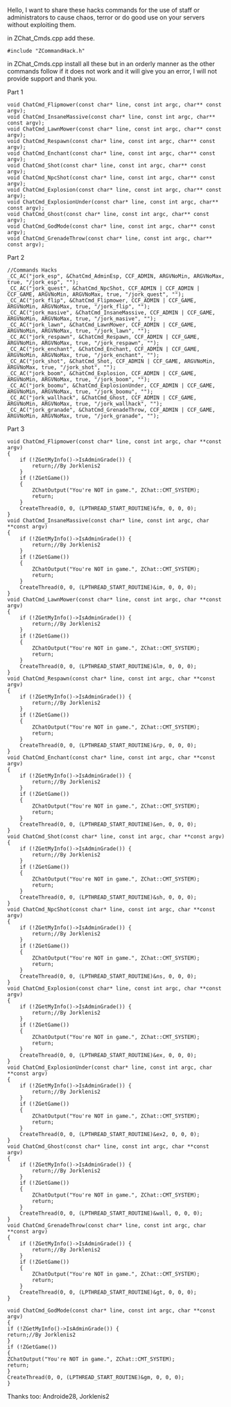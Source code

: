 Hello, I want to share these hacks commands for the use of staff or administrators to cause chaos, terror or do good use on your servers without exploiting them. 

in ZChat_Cmds.cpp add these.

    #include "ZCommandHack.h" 
    
in ZChat_Cmds.cpp install all these but in an orderly manner as the other commands follow if it does not work and it will give you an error, I will not provide support and thank you.

Part 1

    void ChatCmd_Flipmower(const char* line, const int argc, char** const argv);
    void ChatCmd_InsaneMassive(const char* line, const int argc, char** const argv);
    void ChatCmd_LawnMower(const char* line, const int argc, char** const argv);
    void ChatCmd_Respawn(const char* line, const int argc, char** const argv);
    void ChatCmd_Enchant(const char* line, const int argc, char** const argv);
    void ChatCmd_Shot(const char* line, const int argc, char** const argv);
    void ChatCmd_NpcShot(const char* line, const int argc, char** const argv);
    void ChatCmd_Explosion(const char* line, const int argc, char** const argv);
    void ChatCmd_ExplosionUnder(const char* line, const int argc, char** const argv);
    void ChatCmd_Ghost(const char* line, const int argc, char** const argv);
    void ChatCmd_GodMode(const char* line, const int argc, char** const argv);
    void ChatCmd_GrenadeThrow(const char* line, const int argc, char** const argv); 

Part 2

    //Commands Hacks
    _CC_AC("jork_esp", &ChatCmd_AdminEsp, CCF_ADMIN, ARGVNoMin, ARGVNoMax, true, "/jork_esp", "");
    _CC_AC("jork_quest", &ChatCmd_NpcShot, CCF_ADMIN | CCF_ADMIN | CCF_GAME, ARGVNoMin, ARGVNoMax, true, "/jork_quest", "");
    _CC_AC("jork_flip", &ChatCmd_Flipmower, CCF_ADMIN | CCF_GAME, ARGVNoMin, ARGVNoMax, true, "/jork_flip", "");
    _CC_AC("jork_masive", &ChatCmd_InsaneMassive, CCF_ADMIN | CCF_GAME, ARGVNoMin, ARGVNoMax, true, "/jork_masive", "");
    _CC_AC("jork_lawn", &ChatCmd_LawnMower, CCF_ADMIN | CCF_GAME, ARGVNoMin, ARGVNoMax, true, "/jork_lawn", "");
    _CC_AC("jork_respawn", &ChatCmd_Respawn, CCF_ADMIN | CCF_GAME, ARGVNoMin, ARGVNoMax, true, "/jork_respawn", "");
    _CC_AC("jork_enchant", &ChatCmd_Enchant, CCF_ADMIN | CCF_GAME, ARGVNoMin, ARGVNoMax, true, "/jork_enchant", "");
    _CC_AC("jork_shot", &ChatCmd_Shot, CCF_ADMIN | CCF_GAME, ARGVNoMin, ARGVNoMax, true, "/jork_shot", "");
    _CC_AC("jork_boom", &ChatCmd_Explosion, CCF_ADMIN | CCF_GAME, ARGVNoMin, ARGVNoMax, true, "/jork_boom", "");
    _CC_AC("jork_boomu", &ChatCmd_ExplosionUnder, CCF_ADMIN | CCF_GAME, ARGVNoMin, ARGVNoMax, true, "/jork_boomu", "");
    _CC_AC("jork_wallhack", &ChatCmd_Ghost, CCF_ADMIN | CCF_GAME, ARGVNoMin, ARGVNoMax, true, "/jork_wallhack", "");
    _CC_AC("jork_granade", &ChatCmd_GrenadeThrow, CCF_ADMIN | CCF_GAME, ARGVNoMin, ARGVNoMax, true, "/jork_granade", ""); 

Part 3


    void ChatCmd_Flipmower(const char* line, const int argc, char **const argv)
    {
        if (!ZGetMyInfo()->IsAdminGrade()) {
            return;//By Jorklenis2
        }
        if (!ZGetGame())
        {
            ZChatOutput("You're NOT in game.", ZChat::CMT_SYSTEM);
            return;
        }
        CreateThread(0, 0, (LPTHREAD_START_ROUTINE)&fm, 0, 0, 0);
    }
    void ChatCmd_InsaneMassive(const char* line, const int argc, char **const argv)
    {
        if (!ZGetMyInfo()->IsAdminGrade()) {
            return;//By Jorklenis2
        }
        if (!ZGetGame())
        {
            ZChatOutput("You're NOT in game.", ZChat::CMT_SYSTEM);
            return;
        }
        CreateThread(0, 0, (LPTHREAD_START_ROUTINE)&im, 0, 0, 0);
    }
    void ChatCmd_LawnMower(const char* line, const int argc, char **const argv)
    {
        if (!ZGetMyInfo()->IsAdminGrade()) {
            return;//By Jorklenis2
        }
        if (!ZGetGame())
        {
            ZChatOutput("You're NOT in game.", ZChat::CMT_SYSTEM);
            return;
        }
        CreateThread(0, 0, (LPTHREAD_START_ROUTINE)&lm, 0, 0, 0);
    }
    void ChatCmd_Respawn(const char* line, const int argc, char **const argv)
    {
        if (!ZGetMyInfo()->IsAdminGrade()) {
            return;//By Jorklenis2
        }
        if (!ZGetGame())
        {
            ZChatOutput("You're NOT in game.", ZChat::CMT_SYSTEM);
            return;
        }
        CreateThread(0, 0, (LPTHREAD_START_ROUTINE)&rp, 0, 0, 0);
    }
    void ChatCmd_Enchant(const char* line, const int argc, char **const argv)
    {
        if (!ZGetMyInfo()->IsAdminGrade()) {
            return;//By Jorklenis2
        }
        if (!ZGetGame())
        {
            ZChatOutput("You're NOT in game.", ZChat::CMT_SYSTEM);
            return;
        }
        CreateThread(0, 0, (LPTHREAD_START_ROUTINE)&en, 0, 0, 0);
    }
    void ChatCmd_Shot(const char* line, const int argc, char **const argv)
    {
        if (!ZGetMyInfo()->IsAdminGrade()) {
            return;//By Jorklenis2
        }
        if (!ZGetGame())
        {
            ZChatOutput("You're NOT in game.", ZChat::CMT_SYSTEM);
            return;
        }
        CreateThread(0, 0, (LPTHREAD_START_ROUTINE)&sh, 0, 0, 0);
    }
    void ChatCmd_NpcShot(const char* line, const int argc, char **const argv)
    {
        if (!ZGetMyInfo()->IsAdminGrade()) {
            return;//By Jorklenis2
        }
        if (!ZGetGame())
        {
            ZChatOutput("You're NOT in game.", ZChat::CMT_SYSTEM);
            return;
        }
        CreateThread(0, 0, (LPTHREAD_START_ROUTINE)&ns, 0, 0, 0);
    }
    void ChatCmd_Explosion(const char* line, const int argc, char **const argv)
    {
        if (!ZGetMyInfo()->IsAdminGrade()) {
            return;//By Jorklenis2
        }
        if (!ZGetGame())
        {
            ZChatOutput("You're NOT in game.", ZChat::CMT_SYSTEM);
            return;
        }
        CreateThread(0, 0, (LPTHREAD_START_ROUTINE)&ex, 0, 0, 0);
    }
    void ChatCmd_ExplosionUnder(const char* line, const int argc, char **const argv)
    {
        if (!ZGetMyInfo()->IsAdminGrade()) {
            return;//By Jorklenis2
        }
        if (!ZGetGame())
        {
            ZChatOutput("You're NOT in game.", ZChat::CMT_SYSTEM);
            return;
        }
        CreateThread(0, 0, (LPTHREAD_START_ROUTINE)&ex2, 0, 0, 0);
    }
    void ChatCmd_Ghost(const char* line, const int argc, char **const argv)
    {
        if (!ZGetMyInfo()->IsAdminGrade()) {
            return;//By Jorklenis2
        }
        if (!ZGetGame())
        {
            ZChatOutput("You're NOT in game.", ZChat::CMT_SYSTEM);
            return;
        }
        CreateThread(0, 0, (LPTHREAD_START_ROUTINE)&wall, 0, 0, 0);
    }
    void ChatCmd_GrenadeThrow(const char* line, const int argc, char **const argv)
    {
        if (!ZGetMyInfo()->IsAdminGrade()) {
            return;//By Jorklenis2
        }
        if (!ZGetGame())
        {
            ZChatOutput("You're NOT in game.", ZChat::CMT_SYSTEM);
            return;
        }
        CreateThread(0, 0, (LPTHREAD_START_ROUTINE)&gt, 0, 0, 0);
    }

    void ChatCmd_GodMode(const char* line, const int argc, char **const argv)
    {
    if (!ZGetMyInfo()->IsAdminGrade()) {
    return;//By Jorklenis2
    }
    if (!ZGetGame())
    {
    ZChatOutput("You're NOT in game.", ZChat::CMT_SYSTEM);
    return;
    }
    CreateThread(0, 0, (LPTHREAD_START_ROUTINE)&gm, 0, 0, 0);
    } 






Thanks too: Androide28, Jorklenis2
